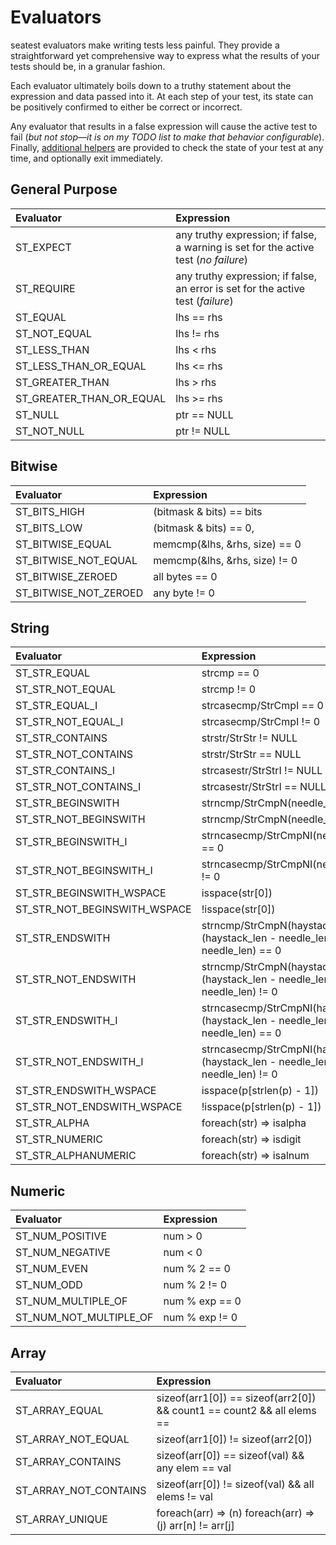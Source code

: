 # Evaluators

seatest evaluators make writing tests less painful. They provide a straightforward yet comprehensive way to express what the results of your tests should be, in a granular fashion.

Each evaluator ultimately boils down to a truthy statement about the expression and data passed into it. At each step of your test, its state can be positively confirmed to either be correct or incorrect.

Any evaluator that results in a false expression will cause the active test to fail (*but not stop&mdash;it is on my TODO list to make that behavior configurable*). Finally, [additional helpers](./helpers.md) are provided to check the state of your test at any time, and optionally exit immediately. 

## General Purpose

|                    Evaluator | Expression                                                   |
| :--------------------------- | :----------------------------------------------------------- |
|        ST_EXPECT             | any truthy expression; if false, a warning is set for the active test (*no failure*) |
|          ST_REQUIRE          | any truthy expression; if false, an error is set for the active test (*failure*) |
|           ST_EQUAL           | lhs == rhs                                                   |
|                 ST_NOT_EQUAL | lhs != rhs                                                   |
|                 ST_LESS_THAN | lhs < rhs                                                    |
|        ST_LESS_THAN_OR_EQUAL | lhs <= rhs                                                   |
|              ST_GREATER_THAN | lhs > rhs                                                    |
|     ST_GREATER_THAN_OR_EQUAL | lhs >= rhs                                                   |
|                      ST_NULL | ptr == NULL                                                  |
|                  ST_NOT_NULL | ptr != NULL                                                  |

## Bitwise

|                    Evaluator | Expression                                                   |
| :--------------------------- | :----------------------------------------------------------- |
|                 ST_BITS_HIGH | (bitmask & bits) == bits                                     |
|                  ST_BITS_LOW | (bitmask & bits) == 0,                                       |
|             ST_BITWISE_EQUAL | memcmp(&lhs, &rhs, size) == 0                                |
|         ST_BITWISE_NOT_EQUAL | memcmp(&lhs, &rhs, size) != 0                                |
|            ST_BITWISE_ZEROED | all bytes == 0                                               |
|        ST_BITWISE_NOT_ZEROED | any byte != 0                                                |

## String

|                    Evaluator | Expression                                                   |
| :--------------------------- | :----------------------------------------------------------- |
|                 ST_STR_EQUAL | strcmp == 0                                                  |
|             ST_STR_NOT_EQUAL | strcmp != 0                                                  |
|               ST_STR_EQUAL_I | strcasecmp/StrCmpI == 0                                      |
|           ST_STR_NOT_EQUAL_I | strcasecmp/StrCmpI != 0                                      |
|              ST_STR_CONTAINS | strstr/StrStr != NULL                                        |
|          ST_STR_NOT_CONTAINS | strstr/StrStr == NULL                                        |
|            ST_STR_CONTAINS_I | strcasestr/StrStrI != NULL                                   |
|        ST_STR_NOT_CONTAINS_I | strcasestr/StrStrI == NULL                                   |
|            ST_STR_BEGINSWITH | strncmp/StrCmpN(needle_len) == 0                             |
|        ST_STR_NOT_BEGINSWITH | strncmp/StrCmpN(needle_len) != 0                             |
|          ST_STR_BEGINSWITH_I | strncasecmp/StrCmpNI(needle_len) == 0                        |
|      ST_STR_NOT_BEGINSWITH_I | strncasecmp/StrCmpNI(needle_len) != 0                        |
|     ST_STR_BEGINSWITH_WSPACE | isspace(str[0])                                              |
| ST_STR_NOT_BEGINSWITH_WSPACE | !isspace(str[0])                                             |
|              ST_STR_ENDSWITH | strncmp/StrCmpN(haystack + (haystack_len - needle_len), needle_len) == 0 |
|          ST_STR_NOT_ENDSWITH | strncmp/StrCmpN(haystack + (haystack_len - needle_len), needle_len) != 0 |
|            ST_STR_ENDSWITH_I | strncasecmp/StrCmpNI(haystack + (haystack_len - needle_len), needle_len) == 0 |
|        ST_STR_NOT_ENDSWITH_I | strncasecmp/StrCmpNI(haystack + (haystack_len - needle_len), needle_len) != 0 |
|       ST_STR_ENDSWITH_WSPACE | isspace(p[strlen(p) - 1])                                   |
|   ST_STR_NOT_ENDSWITH_WSPACE | !isspace(p[strlen(p) - 1])                                   |
|                 ST_STR_ALPHA | foreach(str) => isalpha                                      |
|               ST_STR_NUMERIC | foreach(str) => isdigit                                      |
|          ST_STR_ALPHANUMERIC | foreach(str) => isalnum                                      |

## Numeric

|                    Evaluator | Expression                                                   |
| :--------------------------- | :----------------------------------------------------------- |
|              ST_NUM_POSITIVE | num > 0                                                      |
|              ST_NUM_NEGATIVE | num < 0                                                      |
|                  ST_NUM_EVEN | num % 2 == 0                                                 |
|                   ST_NUM_ODD | num % 2 != 0                                                 |
|           ST_NUM_MULTIPLE_OF | num % exp == 0                                               |
|       ST_NUM_NOT_MULTIPLE_OF | num % exp != 0                                               |

## Array

|                    Evaluator | Expression                                                   |
| :--------------------------- | :----------------------------------------------------------- |
|               ST_ARRAY_EQUAL | sizeof(arr1[0]) == sizeof(arr2[0]) && count1 == count2 && all elems == |
|           ST_ARRAY_NOT_EQUAL | sizeof(arr1[0]) != sizeof(arr2[0])                           |
|            ST_ARRAY_CONTAINS | sizeof(arr[0]) == sizeof(val) && any elem == val             |
|        ST_ARRAY_NOT_CONTAINS | sizeof(arr[0]) != sizeof(val) && all elems != val            |
|              ST_ARRAY_UNIQUE | foreach(arr) => (n) foreach(arr) => (j) arr[n] != arr[j]     |

